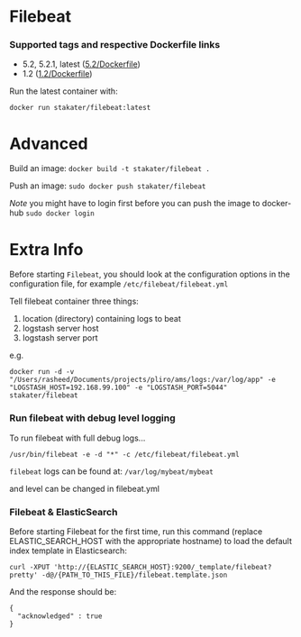 # Filebeat 

### Supported tags and respective Dockerfile links
* 5.2, 5.2.1, latest ([5.2/Dockerfile](https://github.com/stakater/dockerfile-filebeat/blob/master/5.2/Dockerfile))
* 1.2 ([1.2/Dockerfile](https://github.com/stakater/dockerfile-filebeat/blob/master/1.2/Dockerfile))

Run the latest container with:

`docker run stakater/filebeat:latest`

# Advanced

Build an image:
`docker build -t stakater/filebeat .`

Push an image:
`sudo docker push stakater/filebeat`

_Note_ you might have to login first before you can push the image to docker-hub `sudo docker login`

# Extra Info

Before starting `Filebeat`, you should look at the configuration options in the configuration file, for example `/etc/filebeat/filebeat.yml`

Tell filebeat container three things:

1. location (directory) containing logs to beat
2. logstash server host
3. logstash server port

e.g.

`docker run -d -v "/Users/rasheed/Documents/projects/pliro/ams/logs:/var/log/app" -e "LOGSTASH_HOST=192.168.99.100" -e "LOGSTASH_PORT=5044" stakater/filebeat`

### Run filebeat with debug level logging

To run filebeat with full debug logs...

```
/usr/bin/filebeat -e -d "*" -c /etc/filebeat/filebeat.yml
```

`filebeat` logs can be found at: `/var/log/mybeat/mybeat`

and level can be changed in filebeat.yml

### Filebeat & ElasticSearch

Before starting Filebeat for the first time, run this command (replace ELASTIC_SEARCH_HOST with the appropriate hostname) to load the default index template in Elasticsearch:

```
curl -XPUT 'http://{ELASTIC_SEARCH_HOST}:9200/_template/filebeat?pretty' -d@/{PATH_TO_THIS_FILE}/filebeat.template.json
```

And the response should be:

```
{
  "acknowledged" : true
}
```
